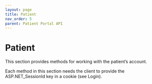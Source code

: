 ```yaml
---
layout: page
title: Patient
nav_order: 5
parent: Patient Portal API
---
```


# Patient

This section provides methods for working with the patient’s account.

Each method in this section needs the client to provide the ASP.NET_SessionId key in a cookie (see Login).
